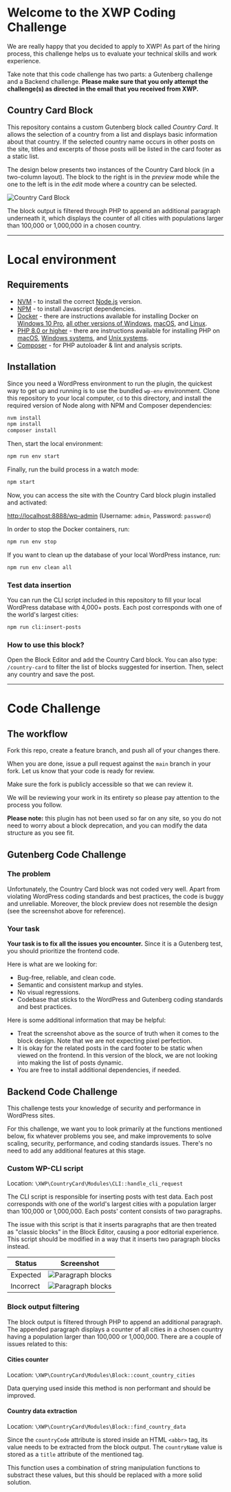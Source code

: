 # Welcome to the XWP Coding Challenge

We are really happy that you decided to apply to XWP! As part of the hiring process, this challenge helps us to evaluate your technical skills and work experience.

Take note that this code challenge has two parts: a Gutenberg challenge and a Backend challenge. **Please make sure that you only attempt the challenge(s) as directed in the email that you received from XWP.**

## Country Card Block

This repository contains a custom Gutenberg block called _Country Card_.
It allows the selection of a country from a list and displays basic information about that country.
If the selected country name occurs in other posts on the site, titles and excerpts of those posts will be listed in the card footer as a static list.

The design below presents two instances of the Country Card block (in a two-column layout).
The block to the right is in the _preview_ mode while the one to the left is in the _edit_ mode where a country can be selected.

![Country Card Block](screenshot.jpg?raw=true)

The block output is filtered through PHP to append an additional paragraph underneath it, which displays the counter of all cities with populations larger than 100,000 or 1,000,000 in a chosen country.

---

# Local environment

## Requirements

* [NVM](https://github.com/creationix/nvm/) - to install the correct [Node.js](https://nodejs.org/en/) version.
* [NPM](https://docs.npmjs.com/downloading-and-installing-node-js-and-npm) - to install Javascript dependencies.
* [Docker](https://www.docker.com/) - there are instructions available for installing Docker on [Windows 10 Pro](https://docs.docker.com/docker-for-windows/install/), [all other versions of Windows](https://docs.docker.com/toolbox/toolbox_install_windows/), [macOS](https://docs.docker.com/docker-for-mac/install/), and [Linux](https://docs.docker.com/v17.12/install/linux/docker-ce/ubuntu/#install-using-the-convenience-script).
* [PHP 8.0 or higher](https://www.php.net/) - there are instructions available for installing PHP on [macOS](https://www.php.net/manual/en/install.macosx.php), [Windows systems](https://www.php.net/manual/en/install.windows.php), and [Unix systems](https://www.php.net/manual/en/install.unix.php).
* [Composer](https://getcomposer.org/doc/00-intro.md) - for PHP autoloader & lint and analysis scripts.

## Installation

Since you need a WordPress environment to run the plugin, the quickest way to get up and running is to use the bundled `wp-env` environment.
Clone this repository to your local computer, `cd` to this directory, and install the required version of Node along with NPM and Composer dependencies:

```sh
nvm install
npm install
composer install
```

Then, start the local environment:

```sh
npm run env start
```

Finally, run the build process in a watch mode:

```sh
npm start
```

Now, you can access the site with the Country Card block plugin installed and activated:

[http://localhost:8888/wp-admin](http://localhost:8888/wp-admin) (Username: `admin`, Password: `password`)

In order to stop the Docker containers, run:

```sh
npm run env stop
```

If you want to clean up the database of your local WordPress instance, run:

```sh
npm run env clean all
```

### Test data insertion

You can run the CLI script included in this repository to fill your local WordPress database with 4,000+ posts. Each post corresponds with one of the world's largest cities:

```sh
npm run cli:insert-posts
```

### How to use this block?

Open the Block Editor and add the Country Card block. You can also type: `/country-card` to filter the list of blocks suggested for insertion. Then, select any country and save the post.

---

# Code Challenge

## The workflow

Fork this repo, create a feature branch, and push all of your changes there.

When you are done, issue a pull request against the `main` branch in your fork.
Let us know that your code is ready for review.

Make sure the fork is publicly accessible so that we can review it.

We will be reviewing your work in its entirety so please pay attention to the process you follow.

**Please note:** this plugin has not been used so far on any site, so you do not need to worry about a block deprecation, and you can modify the data structure as you see fit.

## Gutenberg Code Challenge

### The problem

Unfortunately, the Country Card block was not coded very well.
Apart from violating WordPress coding standards and best practices, the code is buggy and unreliable.
Moreover, the block preview does not resemble the design (see the screenshot above for reference).

### Your task

**Your task is to fix all the issues you encounter.** Since it is a Gutenberg test, you should prioritize the frontend code.

Here is what are we looking for:

- Bug-free, reliable, and clean code.
- Semantic and consistent markup and styles.
- No visual regressions.
- Codebase that sticks to the WordPress and Gutenberg coding standards and best practices.

Here is some additional information that may be helpful:

- Treat the screenshot above as the source of truth when it comes to the block design. Note that we are not expecting pixel perfection.
- It is okay for the related posts in the card footer to be static when viewed on the frontend. In this version of the block, we are not looking into making the list of posts dynamic.
- You are free to install additional dependencies, if needed.

## Backend Code Challenge

This challenge tests your knowledge of security and performance in WordPress sites.

For this challenge, we want you to look primarily at the functions mentioned below, fix whatever problems you see, and make improvements to solve scaling, security, performance, and coding standards issues. There's no need to add any additional features at this stage.

### Custom WP-CLI script

Location: `\XWP\CountryCard\Modules\CLI::handle_cli_request`

The CLI script is responsible for inserting posts with test data. Each post corresponds with one of the world's largest cities with a population larger than 100,000 or 1,000,000. Each posts' content consists of two paragraphs.

The issue with this script is that it inserts paragraphs that are then treated as "classic blocks" in the Block Editor, causing a poor editorial experience. This script should be modified in a way that it inserts two paragraph blocks instead.

|Status|Screenshot|
|-|-|
|Expected|![Paragraph blocks](assets/paragraph-blocks.png?raw=true)|
|Incorrect|![Paragraph blocks](assets/classic-block.png?raw=true)|


### Block output filtering

The block output is filtered through PHP to append an additional paragraph. The appended paragraph displays a counter of all cities in a chosen country having a population larger than 100,000 or 1,000,000. There are a couple of issues related to this:

#### Cities counter

Location: `\XWP\CountryCard\Modules\Block::count_country_cities`

Data querying used inside this method is non performant and should be improved.

#### Country data extraction

Location: `\XWP\CountryCard\Modules\Block::find_country_data`

Since the `countryCode` attribute is stored inside an HTML `<abbr>` tag, its value needs to be extracted from the block output. The `countryName` value is stored as a `title` attribute of the mentioned tag.

This function uses a combination of string manipulation functions to substract these values, but this should be replaced with a more solid solution.
